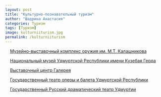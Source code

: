 ```yaml
---
layout: post
title: "Культурно-познавательный туризм"
author: "Шадрина Анастасия"
categories: Туризм
tags: [Туризм]
image: kulturniiturism.jpg
permalink: /kulturniiturism
---
```


&nbsp;&nbsp;&nbsp;&nbsp;[Музейно-выставочный комплекс оружия им. М.Т. Калашникова](/kalashnikov)

&nbsp;&nbsp;&nbsp;&nbsp;[Национальный музей Удмуртской Республики имени Кузебая Герда](/museiimenigerda)

&nbsp;&nbsp;&nbsp;&nbsp;[Выставочный центр Галерея](/galereya)

&nbsp;&nbsp;&nbsp;&nbsp;[Государственный театр оперы и балета Удмуртской Республики](/theatreoperibaleta)

&nbsp;&nbsp;&nbsp;&nbsp;[Государственный Русский драматический театр Удмуртии](/dramteatr)
